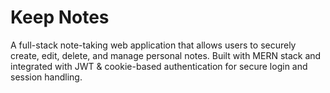 # Keep Notes
A full-stack note-taking web application that allows users to securely create, edit, delete, and manage personal notes. Built with MERN stack and integrated with JWT & cookie-based authentication for secure login and session handling.
